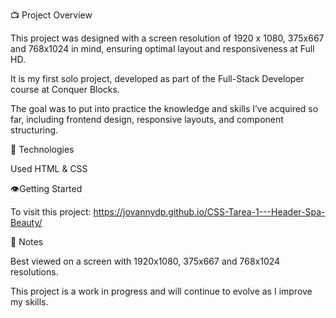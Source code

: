 📺 Project Overview 

This project was designed with a screen resolution of 1920 x 1080, 375x667 and 768x1024 in mind, ensuring optimal layout and responsiveness at Full HD. 

It is my first solo project, developed as part of the Full-Stack Developer course at Conquer Blocks. 

The goal was to put into practice the knowledge and skills I’ve acquired so far, including frontend design, responsive layouts, and component structuring.


🔧 Technologies 

Used HTML & CSS


👁️Getting Started 

To visit this project: https://jovannydp.github.io/CSS-Tarea-1---Header-Spa-Beauty/


📌 Notes 

Best viewed on a screen with 1920x1080, 375x667 and 768x1024 resolutions. 

This project is a work in progress and will continue to evolve as I improve my skills.
